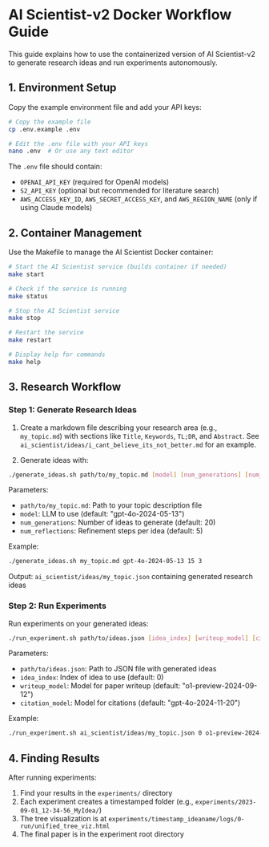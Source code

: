 # AI Scientist-v2 Docker Workflow Guide

This guide explains how to use the containerized version of AI Scientist-v2 to generate research ideas and run experiments autonomously.

## 1. Environment Setup

Copy the example environment file and add your API keys:

```bash
# Copy the example file
cp .env.example .env

# Edit the .env file with your API keys
nano .env  # Or use any text editor
```

The `.env` file should contain:
- `OPENAI_API_KEY` (required for OpenAI models)
- `S2_API_KEY` (optional but recommended for literature search)
- `AWS_ACCESS_KEY_ID`, `AWS_SECRET_ACCESS_KEY`, and `AWS_REGION_NAME` (only if using Claude models)

## 2. Container Management

Use the Makefile to manage the AI Scientist Docker container:

```bash
# Start the AI Scientist service (builds container if needed)
make start

# Check if the service is running
make status

# Stop the AI Scientist service
make stop

# Restart the service
make restart

# Display help for commands
make help
```

## 3. Research Workflow

### Step 1: Generate Research Ideas

1. Create a markdown file describing your research area (e.g., `my_topic.md`) with sections like `Title`, `Keywords`, `TL;DR`, and `Abstract`. See `ai_scientist/ideas/i_cant_believe_its_not_better.md` for an example.

2. Generate ideas with:

```bash
./generate_ideas.sh path/to/my_topic.md [model] [num_generations] [num_reflections]
```

Parameters:
- `path/to/my_topic.md`: Path to your topic description file
- `model`: LLM to use (default: "gpt-4o-2024-05-13")
- `num_generations`: Number of ideas to generate (default: 20)
- `num_reflections`: Refinement steps per idea (default: 5)

Example:
```bash
./generate_ideas.sh my_topic.md gpt-4o-2024-05-13 15 3
```

Output: `ai_scientist/ideas/my_topic.json` containing generated research ideas

### Step 2: Run Experiments

Run experiments on your generated ideas:

```bash
./run_experiment.sh path/to/ideas.json [idea_index] [writeup_model] [citation_model]
```

Parameters:
- `path/to/ideas.json`: Path to JSON file with generated ideas
- `idea_index`: Index of idea to use (default: 0)
- `writeup_model`: Model for paper writeup (default: "o1-preview-2024-09-12")
- `citation_model`: Model for citations (default: "gpt-4o-2024-11-20")

Example:
```bash
./run_experiment.sh ai_scientist/ideas/my_topic.json 0 o1-preview-2024-09-12 gpt-4o-2024-11-20
```

## 4. Finding Results

After running experiments:
1. Find your results in the `experiments/` directory
2. Each experiment creates a timestamped folder (e.g., `experiments/2023-09-01_12-34-56_MyIdea/`)
3. The tree visualization is at `experiments/timestamp_ideaname/logs/0-run/unified_tree_viz.html`
4. The final paper is in the experiment root directory
